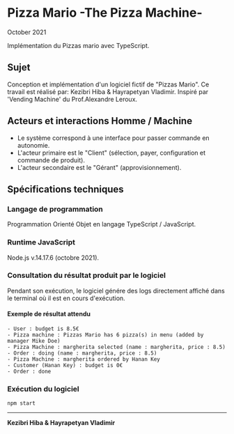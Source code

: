# Pizza Mario -The Pizza Machine-
October 2021

Implémentation du Pizzas mario avec TypeScript.

## Sujet

Conception et implémentation d'un logiciel fictif de "Pizzas Mario".
Ce travail est réalisé par: Kezibri Hiba & Hayrapetyan Vladimir.
Inspiré par 'Vending Machine' du Prof.Alexandre Leroux.

## Acteurs et interactions Homme / Machine

- Le système correspond à une interface pour passer commande en autonomie.
- L'acteur primaire est le "Client" (sélection, payer, configuration et commande de produit).
- L'acteur secondaire est le "Gérant" (approvisionnement).

## Spécifications techniques

### Langage de programmation

Programmation Orienté Objet en langage TypeScript / JavaScript.

### Runtime JavaScript

Node.js v.14.17.6 (octobre 2021).


### Consultation du résultat produit par le logiciel

Pendant son exécution, le logiciel génére des logs directement affiché dans le terminal où il est en cours d'exécution.

#### Exemple de résultat attendu

```
- User : budget is 8.5€
- Pizza machine : Pizzas Mario has 6 pizza(s) in menu (added by manager Mike Doe)
- Pizza Machine : margherita selected (name : margherita, price : 8.5)
- Order : doing (name : margherita, price : 8.5)
- Pizza Machine : margherita ordered by Hanan Key
- Customer (Hanan Key) : budget is 0€
- Order : done
```

### Exécution du logiciel

`npm start`

---

**Kezibri Hiba & Hayrapetyan Vladimir**
